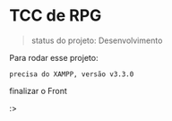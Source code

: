 <h1>TCC de RPG</h1>

>status do projeto: Desenvolvimento

Para rodar esse projeto:

```
precisa do XAMPP, versão v3.3.0
```

finalizar o Front

:>
